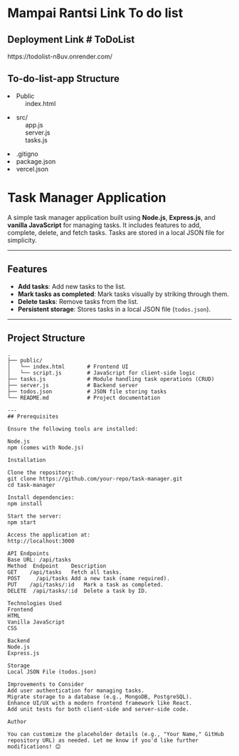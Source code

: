  <h1>Mampai Rantsi Link  To do list</h1>
<h2>Deployment Link # ToDoList</h2>
https://todolist-n8uv.onrender.com/
<h2>To-do-list-app Structure</h2>
</dl>
   <dl>
<li>Public</li>
<dd> index.html</dd>
     </dl>
   <dl>
    </dl>
   <dl>
<li>src/</li>
<dd> app.js</dd>
<dd> server.js</dd>
<dd> tasks.js</dd>
     </dl>
   <dl>
<li>.gitigno</li>
<li>package.json</li>
<li>vercel.json</li>


# Task Manager Application

A simple task manager application built using **Node.js**, **Express.js**, and **vanilla JavaScript** for managing tasks. It includes features to add, complete, delete, and fetch tasks. Tasks are stored in a local JSON file for simplicity.

---

## Features

- **Add tasks**: Add new tasks to the list.
- **Mark tasks as completed**: Mark tasks visually by striking through them.
- **Delete tasks**: Remove tasks from the list.
- **Persistent storage**: Stores tasks in a local JSON file (`todos.json`).

---

## Project Structure

```
.
├── public/
│   └── index.html       # Frontend UI
│   └── script.js        # JavaScript for client-side logic
├── tasks.js             # Module handling task operations (CRUD)
├── server.js            # Backend server
├── todos.json           # JSON file storing tasks
└── README.md            # Project documentation

---
## Prerequisites

Ensure the following tools are installed:

Node.js
npm (comes with Node.js)

Installation

Clone the repository:
git clone https://github.com/your-repo/task-manager.git
cd task-manager

Install dependencies:
npm install

Start the server:
npm start

Access the application at:
http://localhost:3000

API Endpoints
Base URL: /api/tasks
Method	Endpoint	Description
GET    /api/tasks	Fetch all tasks.
POST	 /api/tasks	Add a new task (name required).
PUT    /api/tasks/:id	Mark a task as completed.
DELETE	/api/tasks/:id	Delete a task by ID.

Technologies Used
Frontend
HTML
Vanilla JavaScript
CSS

Backend
Node.js
Express.js

Storage
Local JSON File (todos.json)

Improvements to Consider
Add user authentication for managing tasks.
Migrate storage to a database (e.g., MongoDB, PostgreSQL).
Enhance UI/UX with a modern frontend framework like React.
Add unit tests for both client-side and server-side code.

Author

You can customize the placeholder details (e.g., "Your Name," GitHub repository URL) as needed. Let me know if you'd like further modifications! 😊


